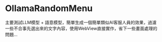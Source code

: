 # OllamaRandomMenu
主要測試LLM模型 + 語意模型，簡單生成一個簡單類似AI客服人員的效果，過濾一些不合事先選出來的文字內容，使用WebView直接實作，省下一些畫面處理的問題…
